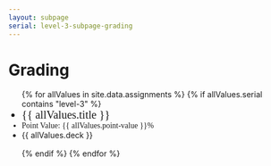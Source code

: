 ```yaml
---
layout: subpage
serial: level-3-subpage-grading
---
```

# Grading
<ul>
{% for allValues in site.data.assignments %}
	{% if allValues.serial contains "level-3" %} 
	<li style="font-family: 'FiraSans-Medium'; font-size: 1.25rem;">{{ allValues.title }}</li>
	<li style="font-family: 'FiraSans-MediumItalic';">Point Value: {{ allValues.point-value }}%</li>
	<li style="margin-bottom: 1rem;">{{ allValues.deck }}</li>
	{% endif %}
{% endfor %}
</ul>